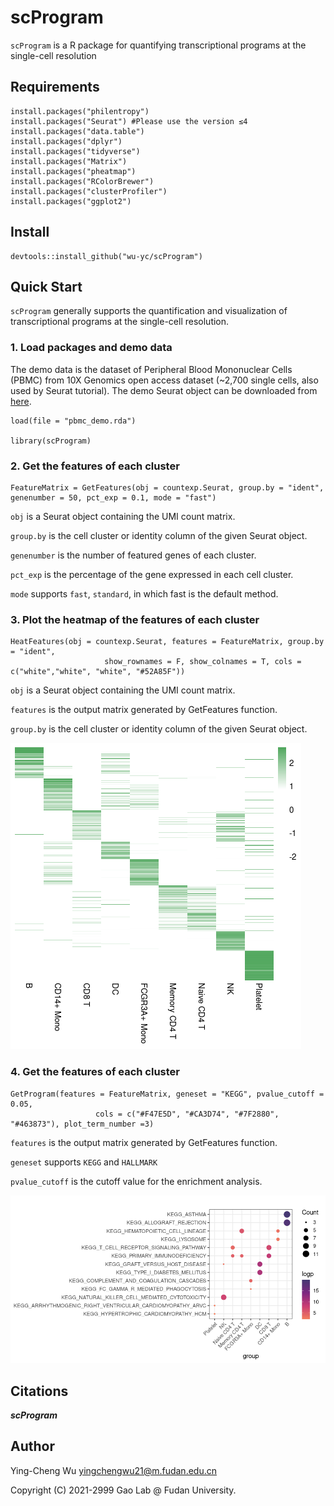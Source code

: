 # scProgram
`scProgram` is a R package for quantifying transcriptional programs at the single-cell resolution

## Requirements
    install.packages("philentropy")
    install.packages("Seurat") #Please use the version ≤4
    install.packages("data.table")
    install.packages("dplyr")
    install.packages("tidyverse")
    install.packages("Matrix")
    install.packages("pheatmap")
    install.packages("RColorBrewer")
    install.packages("clusterProfiler")
    install.packages("ggplot2")
  

## Install
    devtools::install_github("wu-yc/scProgram")

## Quick Start
`scProgram` generally supports the quantification and visualization of transcriptional programs at the single-cell resolution. 

### 1. Load packages and demo data
The demo data is the dataset of Peripheral Blood Mononuclear Cells (PBMC) from 10X Genomics open access dataset (~2,700 single cells, also used by Seurat tutorial). The demo Seurat object can be downloaded from [here](https://figshare.com/articles/dataset/scProgram_-_pbmc_demo_rda/13670038).


    load(file = "pbmc_demo.rda")
    
    library(scProgram)


### 2. Get the features of each cluster
    FeatureMatrix = GetFeatures(obj = countexp.Seurat, group.by = "ident", genenumber = 50, pct_exp = 0.1, mode = "fast")

`obj` is a Seurat object containing the UMI count matrix. 

`group.by` is the cell cluster or identity column of the given Seurat object.

`genenumber` is the number of featured genes of each cluster.

`pct_exp` is the percentage of the gene expressed in each cell cluster.

`mode` supports `fast`, `standard`, in which fast is the default method.



### 3. Plot the heatmap of the features of each cluster
    HeatFeatures(obj = countexp.Seurat, features = FeatureMatrix, group.by = "ident", 
                         show_rownames = F, show_colnames = T, cols = c("white","white", "white", "#52A85F"))

`obj` is a Seurat object containing the UMI count matrix. 

`features` is the output matrix generated by GetFeatures function.

`group.by` is the cell cluster or identity column of the given Seurat object.

![Screenshot](https://github.com/wu-yc/scProgram/blob/main/scg_fig1.png)


### 4. Get the features of each cluster
    GetProgram(features = FeatureMatrix, geneset = "KEGG", pvalue_cutoff = 0.05,
                       cols = c("#F47E5D", "#CA3D74", "#7F2880", "#463873"), plot_term_number =3)


`features` is the output matrix generated by GetFeatures function.

`geneset` supports `KEGG` and `HALLMARK`

`pvalue_cutoff` is the cutoff value for the enrichment analysis.

![Screenshot](https://github.com/wu-yc/scProgram/blob/main/scg_fig2.png)





## Citations
**_scProgram_**


## Author
Ying-Cheng Wu
yingchengwu21@m.fudan.edu.cn

Copyright (C) 2021-2999 Gao Lab @ Fudan University.



